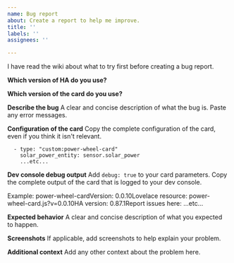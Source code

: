 ```yaml
---
name: Bug report
about: Create a report to help me improve.
title: ''
labels: ''
assignees: ''

---
```

I have read the wiki about what to try first before creating a bug report.

**Which version of HA do you use?**

**Which version of the card do you use?**

**Describe the bug**
A clear and concise description of what the bug is. Paste any error messages.

**Configuration of the card**
Copy the complete configuration of the card, even if you think it isn't relevant.
```
  - type: "custom:power-wheel-card"
    solar_power_entity: sensor.solar_power
    ...etc...
```

**Dev console debug output**
Add `debug: true` to your card parameters. Copy the complete output of the card that is logged to your dev console.

Example: power-wheel-cardVersion: 0.0.10Lovelace resource: power-wheel-card.js?v=0.0.10HA version: 0.87.1Report issues here: ...etc...

**Expected behavior**
A clear and concise description of what you expected to happen.

**Screenshots**
If applicable, add screenshots to help explain your problem.

**Additional context**
Add any other context about the problem here.
